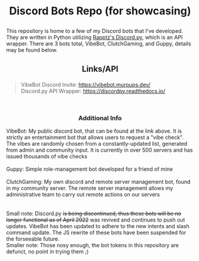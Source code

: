 # <p align="center"> **Discord Bots Repo (for showcasing)** </p>
This repository is home to a few of my Discord bots that I've developed. They are written in Python utilizing [Rapptz's Discord.py](https://discordpy.readthedocs.io/), which is an API wrapper. There are 3 bots total, VibeBot, ClutchGaming, and Guppy, details may be found below.

## <p align="center"> Links/API </p>
> VibeBot Discord Invite: https://vibebot.murpups.dev/ <br>
> Discord.py API Wrapper: https://discordpy.readthedocs.io/
<br>

### <p align="center"> Additional Info </p>
VibeBot: My public discord bot, that can be found at the link above. It is strictly an entertainment bot that allows users to request a "vibe check". The vibes are randomly chosen from a constantly-updated list, generated from admin and community input. It is currently in over 500 servers and has issued thousands of vibe checks <br>
<br>
Guppy: Simple role-management bot developed for a friend of mine<br>
<br>
ClutchGaming: My own discord and remote server management bot, found in my community server. The remote server management allows my administrative team to carry out remote actions on our servers <br>
<br>
<br>
Small note: Discord.py ~~is being discontinued, thus these bots will be no longer functional as of April 2022~~ was revived and continues to push out updates. VibeBot has been updated to adhere to the new intents and slash command update. The JS rewrite of these bots have been suspended for the forseeable future. <br>
Smaller note: Those nosy enough, the bot tokens in this repository are defunct, no point in trying them ;)
